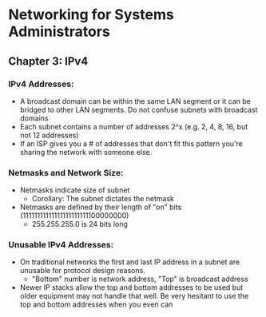 # Networking for Systems Administrators

## Chapter 3: IPv4

### IPv4 Addresses:

- A broadcast domain can be within the same LAN segment or it can be bridged to other LAN segments. Do not confuse subnets with broadcast domains
- Each subnet contains a number of addresses 2^x (e.g. 2, 4, 8, 16, but not 12 addresses)
- If an ISP gives you a # of addresses that don't fit this pattern you're sharing the network with someone else.

### Netmasks and Network Size:

- Netmasks indicate size of subnet
    - Corollary: The subnet dictates the netmask
- Netmasks are defined by their length of "on" bits (11111111111111111111111100000000)
    - 255.255.255.0 is 24 bits long

### Unusable IPv4 Addresses:

- On traditional networks the first and last IP address in a subnet are unusable for protocol design reasons.
    - "Bottom" number is network address, "Top" is broadcast address
- Newer IP stacks allow the top and bottom addresses to be used but older equipment may not handle that well. Be very hesitant to use the top and bottom addresses when you even can